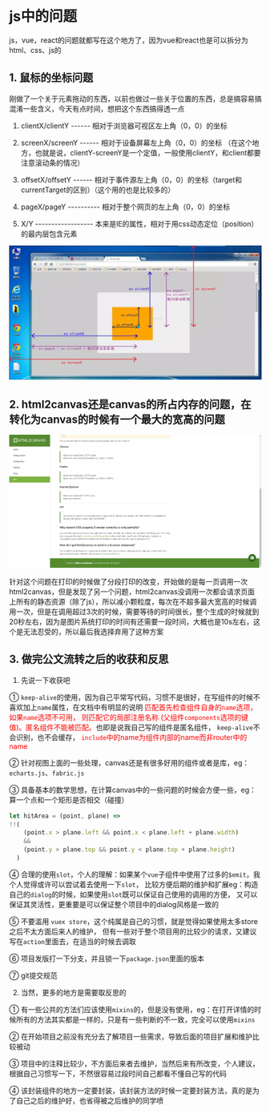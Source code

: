 # js中的问题
js，vue，react的问题就都写在这个地方了，因为vue和react也是可以拆分为html、css、js的

## 1. 鼠标的坐标问题

刚做了一个关于元素拖动的东西，以前也做过一些关于位置的东西，总是搞容易搞混淆一些含义，今天有点时间，想把这个东西搞得透一点

1. clientX/clientY ------ 相对于浏览器可视区左上角（0，0）的坐标

2. screenX/screenY ------ 相对于设备屏幕左上角（0，0）的坐标  （在这个地方，也就是说，clientY-screenY是一个定值，一般使用clientY，和client都要注意滚动条的情况）

3. offsetX/offsetY ------ 相对于事件源左上角（0，0）的坐标（target和currentTarget的区别）（这个用的也是比较多的）

4. pageX/pageY ---------- 相对于整个网页的左上角（0，0）的坐标

5. X/Y ------------------ 本来是IE的属性，相对于用css动态定位（position）的最内层包含元素

![图解如下](../.vuepress/public/img/event-position.png)

## 2. html2canvas还是canvas的所占内存的问题，在转化为canvas的时候有一个最大的宽高的问题

![图解](../.vuepress/public/img/canvas.jpg)

针对这个问题在打印的时候做了分段打印的改变，开始做的是每一页调用一次html2canvas，但是发现了另一个问题，html2canvas没调用一次都会请求页面上所有的静态资源（除了js），所以减小颗粒度，每次在不超多最大宽高的时候调用一次，但是在调用超过3次的时候，需要等待的时间很长，整个生成的时候就到20秒左右，因为是图片系统打印的时间有还需要一段时间，大概也是10s左右，这个是无法忍受的，所以最后我选择弃用了这种方案


## 3. 做完公文流转之后的收获和反思

1. 先说一下收获吧

① `keep-alive`的使用，因为自己平常写代码，习惯不是很好，在写组件的时候不喜欢加上`name`属性，在文档中有明显的说明
<font color=red>匹配首先检查组件自身的`name`选项，如果`name`选项不可用，
则匹配它的局部注册名称 (父组件`components`选项的键值)。匿名组件不能被匹配。</font>也即是说我自己写的组件是匿名组件，
`keep-alive`不会识别，也不会缓存，<font color=red> `include`中的name为组件内部的name而非router中的name</font>

② 针对视图上面的一些处理，canvas还是有很多好用的组件或者是库，eg：`echarts.js`、`fabric.js`

③ 具备基本的数学思想，在计算canvas中的一些问题的时候会方便一些，eg：算一个点和一个矩形是否相交（碰撞）

```js
let hitArea = (point, plane) =>
!!(
    (point.x > plane.left && point.x < plane.left + plane.width)
    &&
    (point.y > plane.top && point.y < plane.top + plane.height)
  )
```

④ 合理的使用`slot`，个人的理解：如果某个`vue`子组件中使用了过多的`$emit`，我个人觉得或许可以尝试着去使用一下`slot`，
比较方便后期的维护和扩展eg：构造自己的`dialog`的时候，如果使用`slot`既可以保证自己使用的调用的方便，
又可以保证其灵活性，更重要是可以保证整个项目中的dialog风格是一致的

⑤ 不要滥用 `vuex store`，这个纯属是自己的习惯，就是觉得如果使用太多store之后不太方面后来人的维护，
但有一些对于整个项目用的比较少的请求，又建议写在`action`里面去，在适当的时候去调取

⑥ 项目发版打一下分支，并且锁一下`package.json`里面的版本

⑦ git提交规范

2. 当然，更多的地方是需要取反思的

① 有一些公共的方法们应该使用`mixins`的，但是没有使用，eg：在打开详情的时候所有的方法其实都是一样的，只是有一些判断的不一致，完全可以使用`mixins`

② 在开始项目之前没有充分去了解项目一些需求，导致后面的项目扩展和维护比较被动

③ 项目中的注释比较少，不方面后来者去维护，当然后来有所改变，个人建议，根据自己习惯写一下，不然很容易过段时间自己都看不懂自己写的代码

④ 该封装组件的地方一定要封装，该封装方法的时候一定要封装方法，真的是为了自己之后的维护好，也省得被之后维护的同学喷

<back-to-top />


